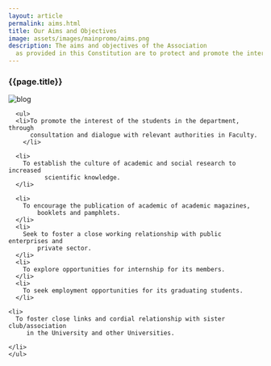 ```yaml
---
layout: article
permalink: aims.html
title: Our Aims and Objectives
image: assets/images/mainpromo/aims.png
description: The aims and objectives of the Association
  as provided in this Constitution are to protect and promote the interest of  its members
---
```

<div class="container">
	<h3>{{page.title}}</h3>
	<img src="{{page.image}}" alt="blog">

	  <ul>
	  <li>To promote the interest of the students in the department, through
	      consultation and dialogue with relevant authorities in Faculty.
	    </li>

	  <li>
	    To establish the culture of academic and social research to increased
	          scientific knowledge.
	  </li>

	  <li>
	    To encourage the publication of academic of academic magazines,
	        booklets and pamphlets.
	  </li>
	  <li>
	    Seek to foster a close working relationship with public enterprises and
	        private sector.
	  </li>
	  <li>
	    To explore opportunities for internship for its members.
	  </li>
	  <li>
	    To seek employment opportunities for its graduating students.
	  </li>

	<li>
	  To foster close links and cordial relationship with sister club/association
	     in the University and other Universities.

	</li>
	</ul>
</div>
